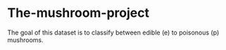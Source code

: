 # The-mushroom-project

The goal of this dataset is to classify between edible (e) to poisonous (p) mushrooms.
